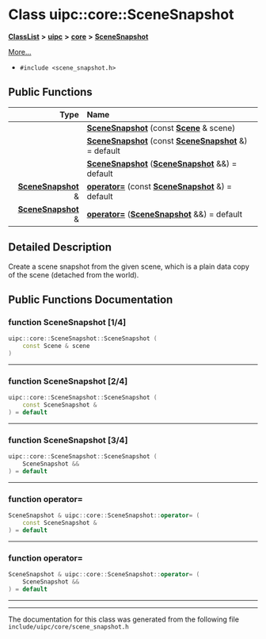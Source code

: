 

# Class uipc::core::SceneSnapshot



[**ClassList**](annotated.md) **>** [**uipc**](namespaceuipc.md) **>** [**core**](namespaceuipc_1_1core.md) **>** [**SceneSnapshot**](classuipc_1_1core_1_1_scene_snapshot.md)



[More...](#detailed-description)

* `#include <scene_snapshot.h>`





































## Public Functions

| Type | Name |
| ---: | :--- |
|   | [**SceneSnapshot**](#function-scenesnapshot-14) (const [**Scene**](classuipc_1_1core_1_1_scene.md) & scene) <br> |
|   | [**SceneSnapshot**](#function-scenesnapshot-24) (const [**SceneSnapshot**](classuipc_1_1core_1_1_scene_snapshot.md) &) = default<br> |
|   | [**SceneSnapshot**](#function-scenesnapshot-34) ([**SceneSnapshot**](classuipc_1_1core_1_1_scene_snapshot.md) &&) = default<br> |
|  [**SceneSnapshot**](classuipc_1_1core_1_1_scene_snapshot.md) & | [**operator=**](#function-operator) (const [**SceneSnapshot**](classuipc_1_1core_1_1_scene_snapshot.md) &) = default<br> |
|  [**SceneSnapshot**](classuipc_1_1core_1_1_scene_snapshot.md) & | [**operator=**](#function-operator_1) ([**SceneSnapshot**](classuipc_1_1core_1_1_scene_snapshot.md) &&) = default<br> |




























## Detailed Description


Create a scene snapshot from the given scene, which is a plain data copy of the scene (detached from the world). 


    
## Public Functions Documentation




### function SceneSnapshot [1/4]

```C++
uipc::core::SceneSnapshot::SceneSnapshot (
    const Scene & scene
) 
```




<hr>



### function SceneSnapshot [2/4]

```C++
uipc::core::SceneSnapshot::SceneSnapshot (
    const SceneSnapshot &
) = default
```




<hr>



### function SceneSnapshot [3/4]

```C++
uipc::core::SceneSnapshot::SceneSnapshot (
    SceneSnapshot &&
) = default
```




<hr>



### function operator= 

```C++
SceneSnapshot & uipc::core::SceneSnapshot::operator= (
    const SceneSnapshot &
) = default
```




<hr>



### function operator= 

```C++
SceneSnapshot & uipc::core::SceneSnapshot::operator= (
    SceneSnapshot &&
) = default
```




<hr>

------------------------------
The documentation for this class was generated from the following file `include/uipc/core/scene_snapshot.h`

